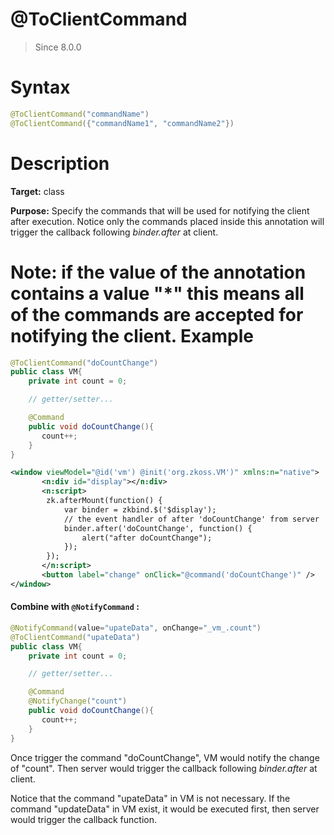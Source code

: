 # @ToClientCommand
> Since 8.0.0

Syntax
======

```java
@ToClientCommand("commandName")
@ToClientCommand({"commandName1", "commandName2"})
```


Description
===========

**Target:** class

**Purpose:** Specify the commands that will be used for notifying the client after execution. Notice only the commands placed inside this annotation will trigger the callback following *binder.after* at client.

**Note:** if the value of the annotation contains a value __"*"__ this means all of the commands are accepted for notifying the client.
Example
=======

```java
@ToClientCommand("doCountChange")
public class VM{
    private int count = 0;

    // getter/setter...

    @Command
    public void doCountChange(){
       count++;
    }
}
```

```xml
<window viewModel="@id('vm') @init('org.zkoss.VM')" xmlns:n="native">
       <n:div id="display"></n:div>
       <n:script>
       	zk.afterMount(function() {
			var binder = zkbind.$('$display');
			// the event handler of after 'doCountChange' from server
			binder.after('doCountChange', function() {
				alert("after doCountChange");
			});
		});
       </n:script>
       <button label="change" onClick="@command('doCountChange')" />
</window>
```
#### Combine with `@NotifyCommand` :


```java
@NotifyCommand(value="upateData", onChange="_vm_.count")
@ToClientCommand("upateData")
public class VM{
    private int count = 0;

    // getter/setter...

    @Command
    @NotifyChange("count")
    public void doCountChange(){
       count++;
    }
}
```
Once trigger the command "doCountChange", VM would notify the change of "count".
Then server would trigger the callback following *binder.after* at client.

Notice that the command "upateData" in VM is not necessary. If the command "updateData" in VM exist, it would be executed first, then server would trigger the callback function.

